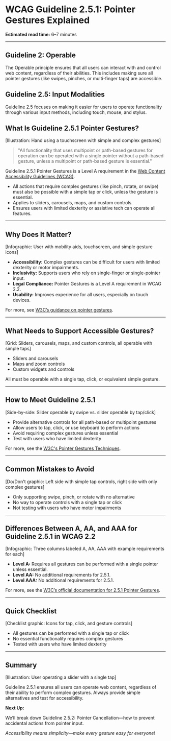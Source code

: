 <!--
title: WCAG Guideline 2.5.1: Pointer Gestures Explained
series: Making the Web Accessible for All
description: A practical guide to WCAG Guideline 2.5.1 (Pointer Gestures)—what it means, why it matters, and how to ensure all pointer gestures are accessible and easy to use.
keywords: wcag 2.5.1, pointer gestures, accessibility, web standards, touch gestures, user input
image: wcag-2-5-1-pointer-gestures.png
imageAlt: Illustration of a hand using a touchscreen with simple and complex gestures
status: draft
-->

# **WCAG Guideline 2.5.1: Pointer Gestures Explained**

**Estimated read time:** 6–7 minutes

---

## **Guideline 2: Operable**

The Operable principle ensures that all users can interact with and control web content, regardless of their abilities. This includes making sure all pointer gestures (like swipes, pinches, or multi-finger taps) are accessible.

## **Guideline 2.5: Input Modalities**

Guideline 2.5 focuses on making it easier for users to operate functionality through various input methods, including touch, mouse, and stylus.

## **What Is Guideline 2.5.1 Pointer Gestures?**

[Illustration: Hand using a touchscreen with simple and complex gestures]

> "All functionality that uses multipoint or path-based gestures for operation can be operated with a single pointer without a path-based gesture, unless a multipoint or path-based gesture is essential."

Guideline 2.5.1 Pointer Gestures is a Level A requirement in the [Web Content Accessibility Guidelines (WCAG)](https://www.w3.org/WAI/WCAG22/quickref/#pointer-gestures).

- All actions that require complex gestures (like pinch, rotate, or swipe) must also be possible with a simple tap or click, unless the gesture is essential.
- Applies to sliders, carousels, maps, and custom controls.
- Ensures users with limited dexterity or assistive tech can operate all features.

---

## **Why Does It Matter?**

[Infographic: User with mobility aids, touchscreen, and simple gesture icons]

- **Accessibility:** Complex gestures can be difficult for users with limited dexterity or motor impairments.
- **Inclusivity:** Supports users who rely on single-finger or single-pointer input.
- **Legal Compliance:** Pointer Gestures is a Level A requirement in WCAG 2.2.
- **Usability:** Improves experience for all users, especially on touch devices.

For more, see [W3C’s guidance on pointer gestures](https://www.w3.org/WAI/WCAG22/Understanding/pointer-gestures.html).

---

## **What Needs to Support Accessible Gestures?**

[Grid: Sliders, carousels, maps, and custom controls, all operable with simple taps]

- Sliders and carousels
- Maps and zoom controls
- Custom widgets and controls

All must be operable with a single tap, click, or equivalent simple gesture.

---

## **How to Meet Guideline 2.5.1**

[Side-by-side: Slider operable by swipe vs. slider operable by tap/click]

- Provide alternative controls for all path-based or multipoint gestures
- Allow users to tap, click, or use keyboard to perform actions
- Avoid requiring complex gestures unless essential
- Test with users who have limited dexterity

For more, see the [W3C's Pointer Gestures Techniques](https://www.w3.org/WAI/WCAG22/Techniques/general/G217).

---

## **Common Mistakes to Avoid**

[Do/Don't graphic: Left side with simple tap controls, right side with only complex gestures]

- Only supporting swipe, pinch, or rotate with no alternative
- No way to operate controls with a single tap or click
- Not testing with users who have motor impairments

---

## **Differences Between A, AA, and AAA for Guideline 2.5.1 in WCAG 2.2**

[Infographic: Three columns labeled A, AA, AAA with example requirements for each]

- **Level A:** Requires all gestures can be performed with a single pointer unless essential.
- **Level AA:** No additional requirements for 2.5.1.
- **Level AAA:** No additional requirements for 2.5.1.

For more, see the [W3C’s official documentation for 2.5.1 Pointer Gestures](https://www.w3.org/WAI/WCAG22/Understanding/pointer-gestures.html).

---

## **Quick Checklist**

[Checklist graphic: Icons for tap, click, and gesture controls]

- All gestures can be performed with a single tap or click
- No essential functionality requires complex gestures
- Tested with users who have limited dexterity

---

## **Summary**

[Illustration: User operating a slider with a single tap]

Guideline 2.5.1 ensures all users can operate web content, regardless of their ability to perform complex gestures. Always provide simple alternatives and test for accessibility.

**Next Up:**

We’ll break down Guideline 2.5.2: Pointer Cancellation—how to prevent accidental actions from pointer input.

*Accessibility means simplicity—make every gesture easy for everyone!*
